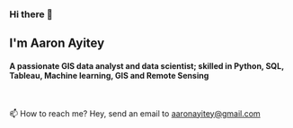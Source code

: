 ### Hi there 👋

<h2>I'm Aaron Ayitey</h2>
<h4>A passionate GIS data analyst and data scientist; skilled in Python, SQL, Tableau, Machine learning, GIS and Remote Sensing</h4>
<br>

📫 How to reach me? Hey, send an email to aaronayitey@gmail.com


<!--
**aaronayitey/aaronayitey** is a ✨ _special_ ✨ repository because its `README.md` (this file) appears on your GitHub profile.

Here are some ideas to get you started:

- 🔭 I’m currently working on ...
- 🌱 I’m currently learning ...
- 👯 I’m looking to collaborate on ...
- 🤔 I’m looking for help with ...
- 💬 Ask me about ...
- 📫 How to reach me: ...
- 😄 Pronouns: ...
- ⚡ Fun fact: ...
-->
